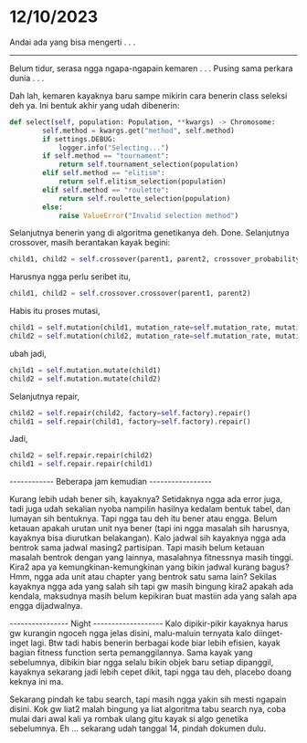 # 12/10/2023

Andai ada yang bisa mengerti . . .

-----------------------------

Belum tidur, serasa ngga ngapa-ngapain kemaren . . .
Pusing sama perkara dunia . . .

Dah lah, kemaren kayaknya baru sampe mikirin cara benerin class seleksi deh ya. Ini bentuk akhir yang udah dibenerin:
``` python
def select(self, population: Population, **kwargs) -> Chromosome:
        self.method = kwargs.get("method", self.method)
        if settings.DEBUG:
            logger.info("Selecting...")
        if self.method == "tournament":
            return self.tournament_selection(population)
        elif self.method == "elitism":
            return self.elitism_selection(population)
        elif self.method == "roulette":
            return self.roulette_selection(population)
        else:
            raise ValueError("Invalid selection method")
```

Selanjutnya benerin yang di algoritma genetikanya deh. Done.
Selanjutnya crossover, masih berantakan kayak begini:
``` python
child1, child2 = self.crossover(parent1, parent2, crossover_probability=self.crossover_probability, number_of_crossover_points=self.number_of_crossover_points).crossover()
```

Harusnya ngga perlu seribet itu, 
``` python
child1, child2 = self.crossover.crossover(parent1, parent2)
```

Habis itu proses mutasi,
``` python
child1 = self.mutation(child1, mutation_rate=self.mutation_rate, mutation_size=self.mutation_size, factory=self.factory).mutate()
child2 = self.mutation(child2, mutation_rate=self.mutation_rate, mutation_size=self.mutation_size, factory=self.factory).mutate()
```

ubah jadi,
``` python
child1 = self.mutation.mutate(child1)
child2 = self.mutation.mutate(child2)
```

Selanjutnya repair,
``` python
child2 = self.repair(child2, factory=self.factory).repair()
child1 = self.repair(child1, factory=self.factory).repair()
```
Jadi,
``` python
child2 = self.repair.repair(child2)
child1 = self.repair.repair(child1)
```

------------ Beberapa jam kemudian -----------------

Kurang lebih udah bener sih, kayaknya? Setidaknya ngga ada error juga, tadi juga udah sekalian nyoba nampilin hasilnya kedalam bentuk tabel, dan lumayan sih bentuknya. Tapi ngga tau deh itu bener atau engga. Belum ketauan apakah urutan unit nya bener (tapi ini ngga masalah sih harusnya, kayaknya bisa diurutkan belakangan). Kalo jadwal sih kayaknya ngga ada bentrok sama jadwal masing2 partisipan. Tapi masih belum ketauan masalah bentrok dengan yang lainnya, masalahnya fitnessnya masih tinggi. Kira2 apa ya kemungkinan-kemungkinan yang bikin jadwal kurang bagus? Hmm, ngga ada unit atau chapter yang bentrok satu sama lain? Sekilas kayaknya ngga ada yang salah sih tapi gw masih bingung kira2 apakah ada kendala, maksudnya masih belum kepikiran buat mastiin ada yang salah apa engga dijadwalnya.

---------------- Night -------------------
Kalo dipikir-pikir kayaknya harus gw kurangin ngoceh ngga jelas disini, malu-maluin ternyata kalo diinget-inget lagi. Btw tadi habis benerin berbagai kode biar lebih efisien, kayak bagian fitness function serta pemanggilannya. Sama kayak yang sebelumnya, dibikin biar ngga selalu bikin objek baru setiap dipanggil, kayaknya sekarang jadi lebih cepet dikit, tapi ngga tau deh, placebo doang keknya ini ma.

Sekarang pindah ke tabu search, tapi masih ngga yakin sih mesti ngapain disini.
Kok gw liat2 malah bingung ya liat algoritma tabu search nya, coba mulai dari awal kali ya rombak ulang gitu kayak si algo genetika sebelumnya.
Eh ... sekarang udah tanggal 14, pindah dokumen dulu.
